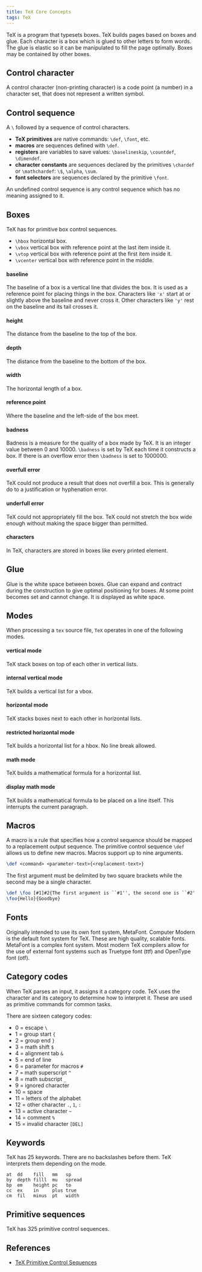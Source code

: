 ```yaml
---
title: TeX Core Concepts
tags: TeX
---
```


TeX is a program that typesets boxes. TeX builds pages based on boxes and glue. 
Each character is a box which is glued to other letters to form words. The glue 
is elastic so it can be manipulated to fill the page optimally. Boxes may be 
contained by other boxes.

## Control character

A control character (non-printing character) is a code point (a number) in a 
character set, that does not represent a written symbol.

## Control sequence

A `\` followed by a sequence of control characters.

- **TeX primitives** are native commands: `\def`, `\font`, etc.
- **macros** are sequences defined with `\def`.
- **registers** are variables to save values: `\baselineskip`, `\countdef`, 
`\dimendef`.
- **character constants** are sequences declared by the primitives `\chardef` or 
`\mathchardef`: `\$`, `\alpha`, `\sum`.
- **font selectors** are sequences declared by the primitive `\font`.

An undefined control sequence is any control sequence which has no meaning 
assigned to it.

## Boxes

TeX has for primitive box control sequences.

- `\hbox` horizontal box.
- `\vbox` vertical box with reference point at the last item inside it.
- `\vtop` vertical box with reference point at the first item inside it.
- `\vcenter` vertical box with reference point in the middle.

#### baseline

The baseline of a box is a vertical line that divides the box. It is used as 
a reference point for placing things in the box. Characters like `'x'` start at 
or slightly above the baseline and never cross it. Other characters like `'y'`
rest on the baseline and its tail crosses it.

#### height

The distance from the baseline to the top of the box.

#### depth

The distance from the baseline to the bottom of the box.

#### width

The horizontal length of a box.

#### reference point

Where the baseline and the left-side of the box meet.

#### badness

Badness is a measure for the quality of a box made by TeX. It is an integer value
between 0 and 10000. `\badness` is set by TeX each time it constructs a box. If 
there is an overflow error then `\badness` is set to 1000000.

#### overfull error

TeX could not produce a result that does not overfill a box. This is generally 
do to a justification or hyphenation error.

#### underfull error

TeX could not appropriately fill the box. TeX could not stretch the box wide 
enough without making the space bigger than permitted.

#### characters
In TeX, characters are stored in boxes like every printed element. 

## Glue

Glue is the white space between boxes. Glue can expand and contract during the 
construction to give optimal positioning for boxes. At some point becomes set 
and cannot change. It is displayed as white space.

## Modes

When processing a `tex` source file, `TeX` operates in one of the following 
modes.

#### vertical mode

TeX stack boxes on top of each other in vertical lists.

#### internal vertical mode

TeX builds a vertical list for a vbox.

#### horizontal mode

TeX stacks boxes next to each other in horizontal lists.

#### restricted horizontal mode

TeX builds a horizontal list for a hbox. No line break allowed.

#### math mode

TeX builds a mathematical formula for a horizontal list.

#### display math mode

TeX builds a mathematical formula to be placed on a line itself. This interrupts 
the current paragraph.

## Macros

A macro is a rule that specifies how a control sequence should be mapped to a 
replacement output sequence. The primitive control sequence `\def` allows us
to define new macros. Macros support up to nine arguments.

```latex
\def <command> <parameter-text>{<replacement-text>}
```

The first argument must be delimited by two square brackets while the second 
may be a single character.

```latex
\def \foo [#1]#2{The first argument is ``#1'', the second one is ``#2''}
\foo{Hello}{Goodbye}
```

## Fonts

Originally intended to use its own font system, MetaFont. Computer Modern is the
default font system for TeX. These are high quality, scalable fonts. MetaFont is 
a complex font system. Most modern TeX compilers allow for the use of external 
font systems such as Truetype font (ttf) and OpenType font (otf).

## Category codes

When TeX parses an input, it assigns it a category code. TeX uses the character 
and its category to determine how to interpret it. These are used as primitive 
commands for common tasks. 

There are sixteen category codes:

- 0 = escape `\`
- 1 = group start `{`
- 2 = group end `}`
- 3 = math shift `$`
- 4 = alignment tab `&`
- 5 = end of line
- 6 = parameter for macros `#`
- 7 = math superscript `^`
- 8 = math subscript `_`
- 9 = ignored character
- 10 = space
- 11 = letters of the alphabet
- 12 = other character `.`, `1`, `:`
- 13 = active character `~`
- 14 = comment `%`
- 15 = invalid character `[DEL]`

## Keywords

TeX has 25 keywords. There are no backslashes before them. TeX interprets them 
depending on the mode.

```
at  dd    fill   mm   sp
by  depth filll  mu   spread
bp  em    height pc   to
cc  ex    in     plus true
cm  fil   minus  pt   width
```

## Primitive sequences

TeX has 325 primitive control sequences.


## References

- [TeX Primitive Control Sequences](http://webpages.charter.net/davidlha/trm.html)
